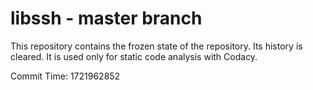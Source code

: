 # libssh - master branch

This repository contains the frozen state of the repository.
Its history is cleared. It is used only for static code
analysis with Codacy.

Commit Time: 1721962852
